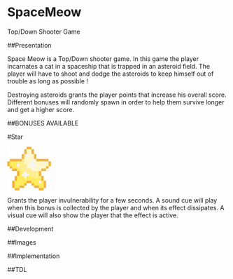 # SpaceMeow
Top/Down Shooter Game

##Presentation

Space Meow is a Top/Down shooter game.
In this game the player incarnates a cat in a spaceship that is trapped in an asteroid field. The player will have to shoot and dodge the asteroids to keep himself out 
of trouble as long as possible !

Destroying asteroids grants the player points that increase his overall score. Different bonuses will randomly spawn in order to help them survive longer and get 
a higher score.

##BONUSES AVAILABLE

#Star

<img align = "center" src="https://github.com/marionpobelle/SpaceMeow/blob/master/Assets/Images/bonus_star.png?raw=true)" width="100" height="100"/>

Grants the player invulnerability for a few seconds. A sound cue will play when this bonus is collected by 
the player and when its effect dissipates. A visual cue will also show the player that the effect is active.

##Development

##Images

##Implementation

##TDL
